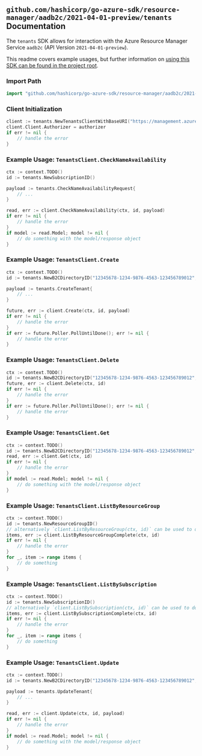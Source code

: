 
## `github.com/hashicorp/go-azure-sdk/resource-manager/aadb2c/2021-04-01-preview/tenants` Documentation

The `tenants` SDK allows for interaction with the Azure Resource Manager Service `aadb2c` (API Version `2021-04-01-preview`).

This readme covers example usages, but further information on [using this SDK can be found in the project root](https://github.com/hashicorp/go-azure-sdk/tree/main/docs).

### Import Path

```go
import "github.com/hashicorp/go-azure-sdk/resource-manager/aadb2c/2021-04-01-preview/tenants"
```


### Client Initialization

```go
client := tenants.NewTenantsClientWithBaseURI("https://management.azure.com")
client.Client.Authorizer = authorizer
if err != nil {
	// handle the error
}
```


### Example Usage: `TenantsClient.CheckNameAvailability`

```go
ctx := context.TODO()
id := tenants.NewSubscriptionID()

payload := tenants.CheckNameAvailabilityRequest{
	// ...
}

read, err := client.CheckNameAvailability(ctx, id, payload)
if err != nil {
	// handle the error
}
if model := read.Model; model != nil {
	// do something with the model/response object
}
```


### Example Usage: `TenantsClient.Create`

```go
ctx := context.TODO()
id := tenants.NewB2CDirectoryID("12345678-1234-9876-4563-123456789012", "example-resource-group", "directoryValue")

payload := tenants.CreateTenant{
	// ...
}

future, err := client.Create(ctx, id, payload)
if err != nil {
	// handle the error
}
if err := future.Poller.PollUntilDone(); err != nil {
	// handle the error
}
```


### Example Usage: `TenantsClient.Delete`

```go
ctx := context.TODO()
id := tenants.NewB2CDirectoryID("12345678-1234-9876-4563-123456789012", "example-resource-group", "directoryValue")
future, err := client.Delete(ctx, id)
if err != nil {
	// handle the error
}
if err := future.Poller.PollUntilDone(); err != nil {
	// handle the error
}
```


### Example Usage: `TenantsClient.Get`

```go
ctx := context.TODO()
id := tenants.NewB2CDirectoryID("12345678-1234-9876-4563-123456789012", "example-resource-group", "directoryValue")
read, err := client.Get(ctx, id)
if err != nil {
	// handle the error
}
if model := read.Model; model != nil {
	// do something with the model/response object
}
```


### Example Usage: `TenantsClient.ListByResourceGroup`

```go
ctx := context.TODO()
id := tenants.NewResourceGroupID()
// alternatively `client.ListByResourceGroup(ctx, id)` can be used to do batched pagination
items, err := client.ListByResourceGroupComplete(ctx, id)
if err != nil {
	// handle the error
}
for _, item := range items {
	// do something
}
```


### Example Usage: `TenantsClient.ListBySubscription`

```go
ctx := context.TODO()
id := tenants.NewSubscriptionID()
// alternatively `client.ListBySubscription(ctx, id)` can be used to do batched pagination
items, err := client.ListBySubscriptionComplete(ctx, id)
if err != nil {
	// handle the error
}
for _, item := range items {
	// do something
}
```


### Example Usage: `TenantsClient.Update`

```go
ctx := context.TODO()
id := tenants.NewB2CDirectoryID("12345678-1234-9876-4563-123456789012", "example-resource-group", "directoryValue")

payload := tenants.UpdateTenant{
	// ...
}

read, err := client.Update(ctx, id, payload)
if err != nil {
	// handle the error
}
if model := read.Model; model != nil {
	// do something with the model/response object
}
```
